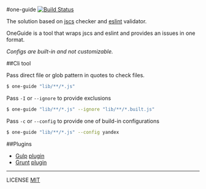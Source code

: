 #one-guide [![Build Status](https://travis-ci.org/fistlabs/one-guide.svg)](https://travis-ci.org/fistlabs/one-guide)

The solution based on [jscs](http://jscs.info/) checker and [eslint](http://jscs.info/) validator.

OneGuide is a tool that wraps jscs and eslint and provides an issues in one format. 

_Configs are built-in and not customizable._

##Cli tool

Pass direct file or glob pattern in quotes to check files.

```bash
$ one-guide "lib/**/*.js"
```

Pass `-I` or `--ignore` to provide exclusions

```bash
$ one-guide "lib/**/*.js" --ignore "lib/**/*.built.js"
```

Pass `-c` or `--config` to provide one of build-in configurations

```bash
$ one-guide "lib/**/*.js" --config yandex
```

##Plugins

* [Gulp](http://gulpjs.com/) [plugin](https://www.npmjs.com/package/gulp-one-guide)
* [Grunt](http://gruntjs.com/) [plugin](https://www.npmjs.com/package/grunt-one-guide)

---------
LICENSE [MIT](LICENSE)
